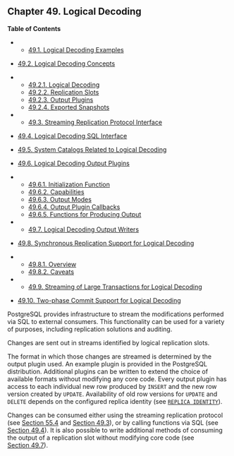 ## Chapter 49. Logical Decoding

**Table of Contents**

  * *   [49.1. Logical Decoding Examples](logicaldecoding-example.html)
  * [49.2. Logical Decoding Concepts](logicaldecoding-explanation.html)

    

  * *   [49.2.1. Logical Decoding](logicaldecoding-explanation.html#LOGICALDECODING-EXPLANATION-LOG-DEC)
    * [49.2.2. Replication Slots](logicaldecoding-explanation.html#LOGICALDECODING-REPLICATION-SLOTS)
    * [49.2.3. Output Plugins](logicaldecoding-explanation.html#LOGICALDECODING-EXPLANATION-OUTPUT-PLUGINS)
    * [49.2.4. Exported Snapshots](logicaldecoding-explanation.html#LOGICALDECODING-EXPLANATION-EXPORTED-SNAPSHOTS)

  * *   [49.3. Streaming Replication Protocol Interface](logicaldecoding-walsender.html)
  * [49.4. Logical Decoding SQL Interface](logicaldecoding-sql.html)
  * [49.5. System Catalogs Related to Logical Decoding](logicaldecoding-catalogs.html)
  * [49.6. Logical Decoding Output Plugins](logicaldecoding-output-plugin.html)

    

  * *   [49.6.1. Initialization Function](logicaldecoding-output-plugin.html#LOGICALDECODING-OUTPUT-INIT)
    * [49.6.2. Capabilities](logicaldecoding-output-plugin.html#LOGICALDECODING-CAPABILITIES)
    * [49.6.3. Output Modes](logicaldecoding-output-plugin.html#LOGICALDECODING-OUTPUT-MODE)
    * [49.6.4. Output Plugin Callbacks](logicaldecoding-output-plugin.html#LOGICALDECODING-OUTPUT-PLUGIN-CALLBACKS)
    * [49.6.5. Functions for Producing Output](logicaldecoding-output-plugin.html#LOGICALDECODING-OUTPUT-PLUGIN-OUTPUT)

  * *   [49.7. Logical Decoding Output Writers](logicaldecoding-writer.html)
  * [49.8. Synchronous Replication Support for Logical Decoding](logicaldecoding-synchronous.html)

    

  * *   [49.8.1. Overview](logicaldecoding-synchronous.html#LOGICALDECODING-SYNCHRONOUS-OVERVIEW)
    * [49.8.2. Caveats](logicaldecoding-synchronous.html#LOGICALDECODING-SYNCHRONOUS-CAVEATS)

  * *   [49.9. Streaming of Large Transactions for Logical Decoding](logicaldecoding-streaming.html)
  * [49.10. Two-phase Commit Support for Logical Decoding](logicaldecoding-two-phase-commits.html)

PostgreSQL provides infrastructure to stream the modifications performed via SQL to external consumers. This functionality can be used for a variety of purposes, including replication solutions and auditing.

Changes are sent out in streams identified by logical replication slots.

The format in which those changes are streamed is determined by the output plugin used. An example plugin is provided in the PostgreSQL distribution. Additional plugins can be written to extend the choice of available formats without modifying any core code. Every output plugin has access to each individual new row produced by `INSERT` and the new row version created by `UPDATE`. Availability of old row versions for `UPDATE` and `DELETE` depends on the configured replica identity (see [`REPLICA IDENTITY`](sql-altertable.html#SQL-ALTERTABLE-REPLICA-IDENTITY)).

Changes can be consumed either using the streaming replication protocol (see [Section 55.4](protocol-replication.html "55.4. Streaming Replication Protocol") and [Section 49.3](logicaldecoding-walsender.html "49.3. Streaming Replication Protocol Interface")), or by calling functions via SQL (see [Section 49.4](logicaldecoding-sql.html "49.4. Logical Decoding SQL Interface")). It is also possible to write additional methods of consuming the output of a replication slot without modifying core code (see [Section 49.7](logicaldecoding-writer.html "49.7. Logical Decoding Output Writers")).